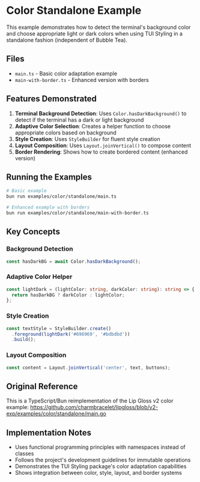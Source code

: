 # Color Standalone Example

This example demonstrates how to detect the terminal's background color and choose appropriate light or dark colors when using TUI Styling in a standalone fashion (independent of Bubble Tea).

## Files

- `main.ts` - Basic color adaptation example
- `main-with-border.ts` - Enhanced version with borders

## Features Demonstrated

1. **Terminal Background Detection**: Uses `Color.hasDarkBackground()` to detect if the terminal has a dark or light background
2. **Adaptive Color Selection**: Creates a helper function to choose appropriate colors based on background
3. **Style Creation**: Uses `StyleBuilder` for fluent style creation
4. **Layout Composition**: Uses `Layout.joinVertical()` to compose content
5. **Border Rendering**: Shows how to create bordered content (enhanced version)

## Running the Examples

```bash
# Basic example
bun run examples/color/standalone/main.ts

# Enhanced example with borders
bun run examples/color/standalone/main-with-border.ts
```

## Key Concepts

### Background Detection

```typescript
const hasDarkBG = await Color.hasDarkBackground();
```

### Adaptive Color Helper

```typescript
const lightDark = (lightColor: string, darkColor: string): string => {
  return hasDarkBG ? darkColor : lightColor;
};
```

### Style Creation

```typescript
const textStyle = StyleBuilder.create()
  .foreground(lightDark('#696969', '#bdbdbd'))
  .build();
```

### Layout Composition

```typescript
const content = Layout.joinVertical('center', text, buttons);
```

## Original Reference

This is a TypeScript/Bun reimplementation of the Lip Gloss v2 color example:
https://github.com/charmbracelet/lipgloss/blob/v2-exp/examples/color/standalone/main.go

## Implementation Notes

- Uses functional programming principles with namespaces instead of classes
- Follows the project's development guidelines for immutable operations
- Demonstrates the TUI Styling package's color adaptation capabilities
- Shows integration between color, style, layout, and border systems